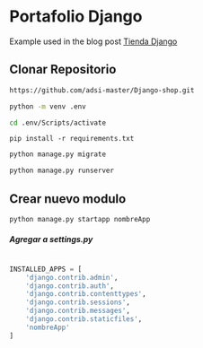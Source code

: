 # Portafolio Django

Example used in the blog post [Tienda Django](https://github.com/adsi-master/Django-shop.git)
## Clonar Repositorio

```bash
https://github.com/adsi-master/Django-shop.git
```

```bash
python -m venv .env
```

```bash
cd .env/Scripts/activate
```

```pyhon
pip install -r requirements.txt
```

```bash
python manage.py migrate
```

```bash
python manage.py runserver
```

## Crear nuevo modulo

```bash
python manage.py startapp nombreApp
```

##### Agregar a settings.py

```python

INSTALLED_APPS = [
    'django.contrib.admin',
    'django.contrib.auth',
    'django.contrib.contenttypes',
    'django.contrib.sessions',
    'django.contrib.messages',
    'django.contrib.staticfiles',
    'nombreApp'
]
```

